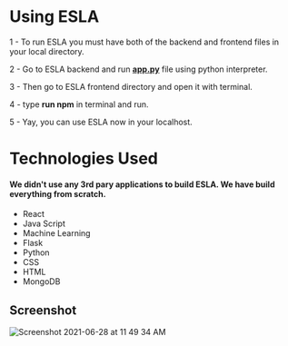 # Using ESLA

1 - To run ESLA you must have both of the backend and frontend files in your local directory.

2 - Go to ESLA backend and run <b><u>app.py</u></b> file using python interpreter.

3 - Then go to ESLA frontend directory and open it with terminal.

4 - type <b></u>run npm</u></b> in terminal and run.

5 - Yay, you can use ESLA now in your localhost.

# Technologies Used

#### We didn't use any 3rd pary applications to build ESLA. We have build everything from scratch.
- React
- Java Script
- Machine Learning
- Flask 
- Python
- CSS
- HTML
- MongoDB

## Screenshot

![Screenshot 2021-06-28 at 11 49 34 AM](https://user-images.githubusercontent.com/66886332/123589944-9f111680-d807-11eb-8896-fab191462dc1.png)
